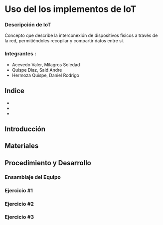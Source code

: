 # Uso del los implementos de IoT
### Descripción de IoT
Concepto que describe la interconexión de dispositivos físicos a través de la red, permitiéndoles recopilar y compartir datos entre sí.
### Integrantes : 
* Acevedo Valer, Milagros Soledad 
* Quispe Diaz, Said Andre
* Hermoza Quispe, Daniel Rodrigo 

## Indice 
*
*
*

## Introducción 
## Materiales 
## Procedimiento y Desarrollo 
### Ensamblaje del Equipo  
### Ejercicio #1
### Ejercicio #2
### Ejercicio #3